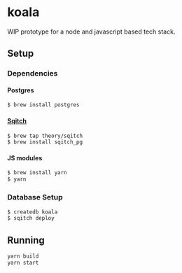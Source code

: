 # koala

WIP prototype for a node and javascript based tech stack.

## Setup

### Dependencies

#### Postgres

```bash
$ brew install postgres
```

#### [Sqitch](http://sqitch.org)

```bash
$ brew tap theory/sqitch
$ brew install sqitch_pg
```

#### JS modules

```bash
$ brew install yarn
$ yarn
```

### Database Setup

```bash
$ createdb koala
$ sqitch deploy
```

## Running

```bash
yarn build
yarn start
```
